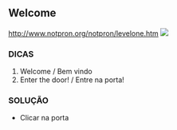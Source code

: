 ## Welcome
http://www.notpron.org/notpron/levelone.htm
<img src="http://www.notpron.org/notpron/screen1.jpg">

### DICAS
1) Welcome / Bem vindo
2) Enter the door! / Entre na porta!


### SOLUÇÃO
- Clicar na porta
